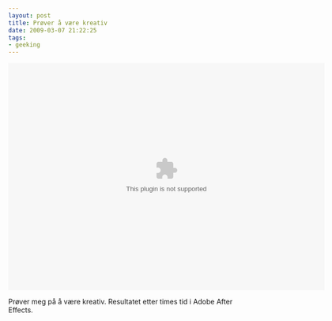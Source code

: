 ```yaml
---
layout: post
title: Prøver å være kreativ
date: 2009-03-07 21:22:25
tags: 
- geeking
---
```

<object classid="clsid:02BF25D5-8C17-4B23-BC80-D3488ABDDC6B" codebase="http://www.apple.com/qtactivex/qtplugin.cab" height="460" width="640"><param name="src" value="/images/2009/03/racetrackcomp.mov" /><param name="autoplay" value="true" /><param name="type" value="video/quicktime" height="460" width="640" /><embed src="/images/2009/03/racetrackcomp.mov" height="460" width="640" autoplay="true" type="video/quicktime" pluginspage="http://www.apple.com/quicktime/download/" /></object> 

Prøver meg på å være kreativ. Resultatet etter times tid i Adobe After Effects.